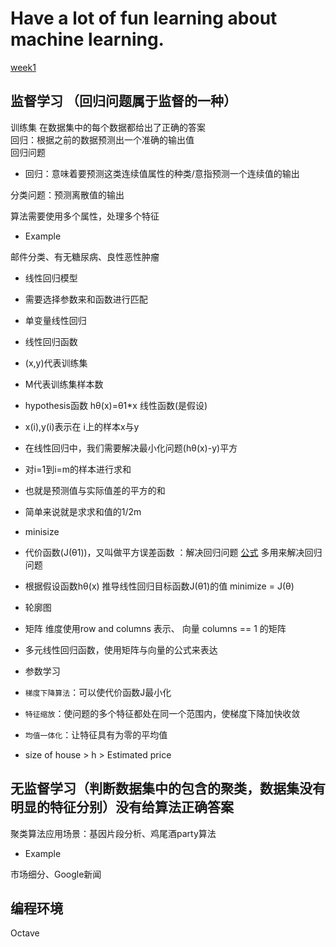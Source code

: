 # Have a lot of fun learning about machine learning. 

[week1](Machine_learning/week1/week1.md)


## 监督学习 （回归问题属于监督的一种）
训练集
在数据集中的每个数据都给出了正确的答案  
回归：根据之前的数据预测出一个准确的输出值  
回归问题
* 回归：意味着要预测这类连续值属性的种类/意指预测一个连续值的输出

分类问题：预测离散值的输出

算法需要使用多个属性，处理多个特征
 
* Example

邮件分类、有无糖尿病、良性恶性肿瘤

* 线性回归模型
 * 需要选择参数来和函数进行匹配

* 单变量线性回归 
* 线性回归函数
 * (x,y)代表训练集
 * M代表训练集样本数  
 * hypothesis函数 hθ(x)=θ1*x 线性函数(是假设)
 * x(i),y(i)表示在 i上的样本x与y
 * 在线性回归中，我们需要解决最小化问题(hθ(x)-y)平方
 * 对i=1到i=m的样本进行求和
 * 也就是预测值与实际值差的平方的和
 * 简单来说就是求求和值的1/2m
 * minisize
 * 代价函数(J(θ1))，又叫做平方误差函数 ：解决回归问题 [公式](https://www.coursera.org/learn/machine-learning/supplement/nhzyF/cost-function) 多用来解决回归问题
 * 根据假设函数hθ(x) 推导线性回归目标函数J(θ1)的值 minimize = J(θ)

* 轮廓图

* 矩阵 维度使用row and columns 表示、 向量 columns == 1 的矩阵
 * 多元线性回归函数，使用矩阵与向量的公式来表达

* 参数学习
 * `梯度下降算法`：可以使代价函数J最小化
  * `特征缩放`：使问题的多个特征都处在同一个范围内，使梯度下降加快收敛
  * `均值一体化`：让特征具有为零的平均值


* size of house > h > Estimated price


## 无监督学习（判断数据集中的包含的聚类，数据集没有明显的特征分别）没有给算法正确答案

聚类算法应用场景：基因片段分析、鸡尾酒party算法

* Example

市场细分、Google新闻

## 编程环境

Octave


